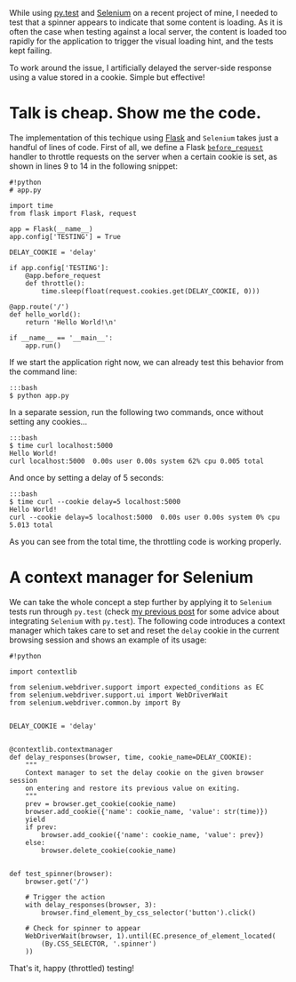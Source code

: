 <!-- 
.. title: Throttling requests using Flask and Selenium
.. slug: throttling-requests-using-flask-and-selenium
.. date: 07/07/2014 03:56:44 PM UTC
.. tags: selenium, flask, testing, python
.. link: 
.. description: 
.. type: text
-->

While using [py.test](http://pytest.org/) and
[Selenium](http://docs.seleniumhq.org/) on a recent project of mine, I needed
to test that a spinner appears to indicate that some content is loading.
As it is often the case when testing against a local server, the content is
loaded too rapidly for the application to trigger the visual loading hint, and
the tests kept failing.

To work around the issue, I artificially delayed the server-side response using
a value stored in a cookie. Simple but effective!


Talk is cheap. Show me the code.
================================

The implementation of this techique using [Flask](http://flask.pocoo.org/) and
`Selenium` takes just a handful of lines of code.
First of all, we define a Flask
[`before_request`](http://flask.pocoo.org/docs/api/#flask.Flask.before_request)
handler to throttle requests on the server when a certain cookie is set, as
shown in lines 9 to 14 in the following snippet:

    #!python
    # app.py

    import time
    from flask import Flask, request

    app = Flask(__name__)
    app.config['TESTING'] = True

    DELAY_COOKIE = 'delay'

    if app.config['TESTING']:
        @app.before_request
        def throttle():
            time.sleep(float(request.cookies.get(DELAY_COOKIE, 0)))

    @app.route('/')
    def hello_world():
        return 'Hello World!\n'

    if __name__ == '__main__':
        app.run()

If we start the application right now, we can already test this behavior
from the command line:

    :::bash
    $ python app.py

In a separate session, run the following two commands, once without setting
any cookies...

    :::bash
    $ time curl localhost:5000
    Hello World!
    curl localhost:5000  0.00s user 0.00s system 62% cpu 0.005 total

And once by setting a delay of 5 seconds:

    :::bash
    $ time curl --cookie delay=5 localhost:5000
    Hello World!
    curl --cookie delay=5 localhost:5000  0.00s user 0.00s system 0% cpu 5.013 total

As you can see from the total time, the throttling code is working properly.


A context manager for Selenium
==============================

We can take the whole concept a step further by applying it to `Selenium` tests
run through `py.test` (check
[my previous post](/posts/combining-pytest-and-selenium.html) for some advice
about integrating `Selenium` with `py.test`).
The following code introduces a context manager which takes care to set and
reset the `delay` cookie in the current browsing session and shows
an example of its usage:

    #!python

    import contextlib

    from selenium.webdriver.support import expected_conditions as EC
    from selenium.webdriver.support.ui import WebDriverWait
    from selenium.webdriver.common.by import By


    DELAY_COOKIE = 'delay'


    @contextlib.contextmanager
    def delay_responses(browser, time, cookie_name=DELAY_COOKIE):
        """
        Context manager to set the delay cookie on the given browser session
        on entering and restore its previous value on exiting.
        """
        prev = browser.get_cookie(cookie_name)
        browser.add_cookie({'name': cookie_name, 'value': str(time)})
        yield
        if prev:
            browser.add_cookie({'name': cookie_name, 'value': prev})
        else:
            browser.delete_cookie(cookie_name)


    def test_spinner(browser):
        browser.get('/')

        # Trigger the action
        with delay_responses(browser, 3):
            browser.find_element_by_css_selector('button').click()

        # Check for spinner to appear
        WebDriverWait(browser, 1).until(EC.presence_of_element_located(
            (By.CSS_SELECTOR, '.spinner')
        ))

That's it, happy (throttled) testing!
